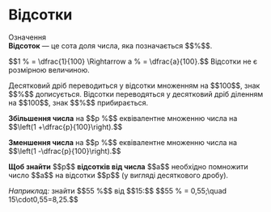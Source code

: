 # Відсотки

<div class="space">
<div class="eoz-wrap">
<span class="eoz">Означення</span>
<div class="eoz-text">
<b>Вiдсоток</b> — це сота доля числа, яка позначається $$%$$.
</div>
</div>
</div>

<p>$$1 % = \dfrac{1}{100} \Rightarrow a % = \dfrac{a}{100}.$$ Вiдсотки не є розмiрною величиною.</p>

<p>Десятковий дрiб переводиться у вiдсотки множенням на $$100$$, знак $$%$$ дописується. Вiдсотки переводяться у десятковий дрiб дiленням на $$100$$, знак $$%$$ прибирається.</p>

<p><b>Збiльшення числа</b> на $$p %$$ еквiвалентне множенню числа на $$\left(1 +\dfrac{p}{100}\right).$$</p>

<p><b>Зменшення числа</b> на $$p %$$ еквiвалентне множенню числа на $$\left(1 -\dfrac{p}{100}\right).$$</p>

<p><b>Щоб знайти</b> $$p$$ <b>вiдсоткiв вiд числа</b> $$a$$ необхiдно помножити число $$a$$ на вiдсотки $$p$$ (у виглядi десяткового дробу).</p>

<p><i>Наприклад:</i> знайти $$55 %$$ вiд $$15:$$ $$55 % = 0,55;\quad 15\cdot0,55=8,25.$$</p>